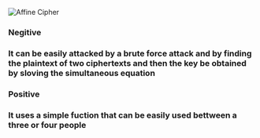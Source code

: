 ![Affine Cipher](https://media.geeksforgeeks.org/wp-content/uploads/affin-cipher.png)

<h3>Negitive<h3>
 It can be easily attacked by a brute force attack and by finding the plaintext of two ciphertexts and then the key be obtained by sloving the simultaneous equation
<h3>Positive<h3>
 It uses a simple fuction that can be easily used bettween a three or four people
